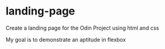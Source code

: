 # landing-page
<p>Create a landing page for the Odin Project using html and css</p>
<p>My goal is to demonstrate an aptitude in flexbox</p>
